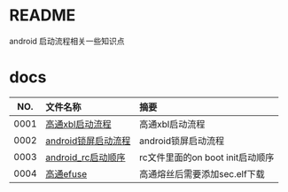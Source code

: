 # README

android 启动流程相关一些知识点

# docs

NO.|文件名称|摘要
:--:|:--|:--
0001| [高通xbl启动流程](boot/0001_qcom_boot_20230107.md) | 高通xbl启动流程
0002| [android锁屏启动流程](boot/0002_lock_20230107.md) | android锁屏启动流程
0003| [android_rc启动顺序](boot/0003_on_rc.md) | rc文件里面的on boot init启动顺序
0004| [高通efuse](boot/0004_qcom_fuse.md) | 高通熔丝后需要添加sec.elf下载